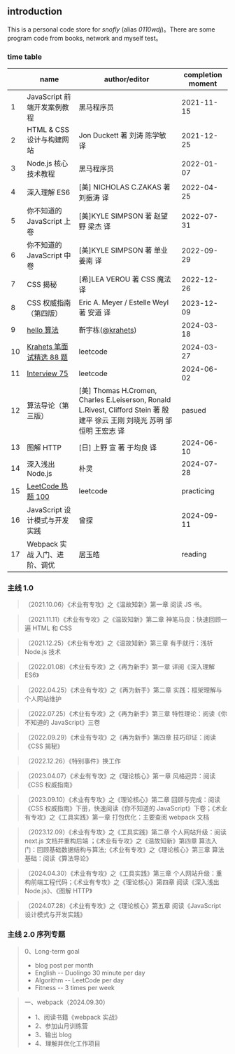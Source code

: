 ## introduction

This is a personal code store for _snofly_ (alias _0110wdj_)。There are some program code from books, network and myself test。

### time table

|     | name                                                                                 | author/editor                                                                                                               | completion moment |
| --- | ------------------------------------------------------------------------------------ | --------------------------------------------------------------------------------------------------------------------------- | ----------------- |
| 1   | JavaScript 前端开发案例教程                                                          | 黑马程序员                                                                                                                  | 2021-11-15        |
| 2   | HTML & CSS 设计与构建网站                                                            | Jon Duckett 著 刘涛 陈学敏 译                                                                                               | 2021-12-25        |
| 3   | Node.js 核心技术教程                                                                 | 黑马程序员                                                                                                                  | 2022-01-07        |
| 4   | 深入理解 ES6                                                                         | [美] NICHOLAS C.ZAKAS 著 刘振涛 译                                                                                          | 2022-04-25        |
| 5   | 你不知道的 JavaScript 上卷                                                           | [美]KYLE SIMPSON 著 赵望野 梁杰 译                                                                                          | 2022-07-31        |
| 6   | 你不知道的 JavaScript 中卷                                                           | [美]KYLE SIMPSON 著 单业 姜南 译                                                                                            | 2022-09-29        |
| 7   | CSS 揭秘                                                                             | [希]LEA VEROU 著 CSS 魔法 译                                                                                                | 2022-12-26        |
| 8   | CSS 权威指南（第四版）                                                               | Eric A. Meyer / Estelle Weyl 著 安道 译                                                                                     | 2023-12-09        |
| 9   | [hello 算法](https://www.hello-algo.com/)                                            | 靳宇栋([@krahets](https://github.com/krahets))                                                                              | 2024-03-18        |
| 10  | [Krahets 笔面试精选 88 题](https://leetcode.cn/studyplan/selected-coding-interview/) | leetcode                                                                                                                    | 2024-03-27        |
| 11  | [Interview 75](https://leetcode.cn/studyplan/coding-interviews/)                     | leetcode                                                                                                                    | 2024-06-02        |
| 12  | 算法导论（第三版）                                                                   | [美] Thomas H.Cromen, Charles E.Leiserson, Ronald L.Rivest, Clifford Stein 著 殷建平 徐云 王刚 刘晓光 苏明 邹恒明 王宏志 译 | pasued            |
| 13  | 图解 HTTP                                                                            | [日] 上野 宣 著 于均良 译                                                                                                   | 2024-06-10        |
| 14  | 深入浅出 Node.js                                                                     | 朴灵                                                                                                                        | 2024-07-28        |
| 15  | [LeetCode 热题 100](https://leetcode.cn/studyplan/top-100-liked/)                    | leetcode                                                                                                                    | practicing        |
| 16  | JavaScript 设计模式与开发实践                                                        | 曾探                                                                                                                        | 2024-09-11        |
| 17  | Webpack 实战 入门、进阶、调优                                                        | 居玉皓                                                                                                                      | reading           |

### 主线 1.0

> （2021.10.06）《术业有专攻》之《温故知新》第一章 阅读 JS 书。

> （2021.11.11）《术业有专攻》之《温故知新》第二章 神笔马良：快速回顾一遍 HTML 和 CSS

> （2021.12.25）《术业有专攻》之《温故知新》第三章 有手就行：浅析 Node.js 技术

> （2022.01.08）《术业有专攻》之《再为新手》第一章 详阅《深入理解 ES6》

> （2022.04.25）《术业有专攻》之《再为新手》第二章 实践：框架理解与个人网站维护

> （2022.07.25）《术业有专攻》之《再为新手》第三章 特性理论：阅读《你不知道的 JavaScript》三卷

> （2022.09.29）《术业有专攻》之《再为新手》第四章 技巧印证：阅读《CSS 揭秘》

> （2022.12.26）《特别事件》换工作

> （2023.04.07）《术业有专攻》之《理论核心》第一章 风格迥异：阅读《CSS 权威指南》

> （2023.09.10）《术业有专攻》之《理论核心》第二章 回顾与完成：阅读《CSS 权威指南》下册，快速阅读《你不知道的 JavaScript》下卷；《术业有专攻》之《工具实践》第一章 打包优化：主要查阅 webpack 文档

> （2023.12.09）《术业有专攻》之《工具实践》第二章 个人网站升级：阅读 next.js 文档并重构后端 ；《术业有专攻》之《温故知新》第四章 算法入门：回顾基础数据结构与算法;《术业有专攻》之《理论核心》第三章 算法基础：阅读《算法导论》

> （2024.04.30）《术业有专攻》之《工具实践》第三章 个人网站升级：重构前端工程代码；《术业有专攻》之《理论核心》第四章 阅读《深入浅出 Node.js》、《图解 HTTP》

> （2024.07.28）《术业有专攻》之《理论核心》第五章 阅读《JavaScript 设计模式与开发实践》

### 主线 2.0 序列专题

> 0、Long-term goal
>
> - blog post per month
> - English -- Duolingo 30 minute per day
> - Algorithm -- LeetCode per day
> - Fitness -- 3 times per week

> 一、webpack（2024.09.30）
>
> - 1、阅读书籍《webpack 实战》
> - 2、参加山月训练营
> - 3、输出 blog
> - 4、理解并优化工作项目
